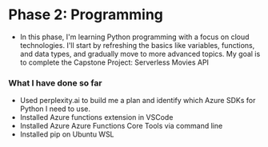 # Phase 2: Programming
- In this phase, I'm learning Python programming with a focus on cloud technologies. I'll start by refreshing the basics like variables, functions, and data types, and gradually move to more advanced topics. My goal is to complete the Capstone Project: Serverless Movies API

### What I have done so far 
- Used perplexity.ai to build me a plan and identify which Azure SDKs for Python I need to use. 
- Installed Azure functions extension in VSCode 
- Installed Azure Azure Functions Core Tools via command line 
- Installed pip on Ubuntu WSL 